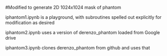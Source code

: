 #Modified to generate 2D 1024x1024 mask of phantom

iphantom1.ipynb is a playground, with subroutines spelled out explicitly for modification as desired

iphantom2.ipynb uses a version of derenzo_phantom loaded from Google drive

iphantom3.ipynb clones derenzo_phantom from github and uses that
